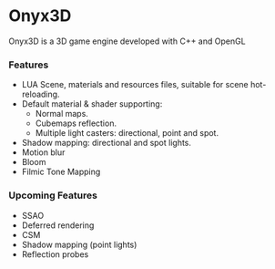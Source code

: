 # Onyx3D
Onyx3D is a 3D game engine developed with C++ and OpenGL

### Features
- LUA Scene, materials and resources files, suitable for scene hot-reloading.
- Default material & shader supporting:
  - Normal maps.
  - Cubemaps reflection.
  - Multiple light casters: directional, point and spot.
- Shadow mapping: directional and spot lights.
- Motion blur
- Bloom
- Filmic Tone Mapping

### Upcoming Features

- SSAO
- Deferred rendering
- CSM
- Shadow mapping (point lights)
- Reflection probes
